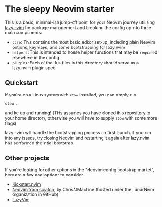 # The sleepy Neovim starter
This is a basic, minimal-ish jump-off point for your Neovim journey utilizing [lazy.nvim](https://github.com/folke/lazy.nvim) for package management and breaking the config up into three main components:

- `core`: This contains the most basic editor set-up, including plain Neovim options, keymaps, and some bootstrapping for lazy.nvim
- `helpers`: This is intended to house helper functions that may be `require`d elsewhere in the config
- `plugins`: Each of the .lua files in this directory should serve as a lazy.nvim plugin spec

## Quickstart
If you're on a Linux system with `stow` installed, you can simply run

```sh
stow .
```

and be up and running! (This assumes you have cloned this repository to your home directory, otherwise you will have to supply `stow` with some more flags)

lazy.nvim will handle the bootstrapping process on first launch. If you run into any issues, try closing Neovim and restarting it again after lazy.nvim has performed the intial bootstrap.

## Other projects
If you're looking for other options in the "Neovim config bootstrap market", here are a few cool options to consider
- [Kickstart.nvim](https://github.com/nvim-lua/kickstart.nvim)
- [Neovim from scratch](https://github.com/LunarVim/Neovim-from-scratch/blob/master/lua/user/nvim-tree.lua), by ChrisAtMachine (hosted under the LunarNvim organization in GitHub)
- [LazyVim](https://github.com/LazyVim/LazyVim)
